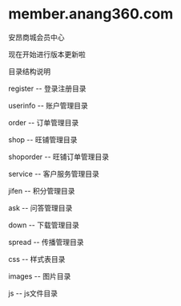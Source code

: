 # member.anang360.com
安昂商城会员中心

现在开始进行版本更新啦

目录结构说明


register              -- 登录注册目录


userinfo              -- 账户管理目录


order                 -- 订单管理目录


shop                  -- 旺铺管理目录


shoporder             -- 旺铺订单管理目录


service               -- 客户服务管理目录


jifen                 -- 积分管理目录


ask                   -- 问答管理目录


down                  -- 下载管理目录


spread                -- 传播管理目录


css                   -- 样式表目录


images                -- 图片目录


js                    -- js文件目录
